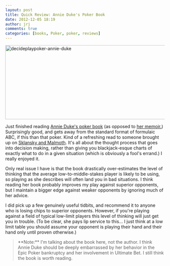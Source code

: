 ```yaml
---
layout: post
title: Quick Review: Annie Duke's Poker Book
date: 2012-12-05 18:19
author: jrj
comments: true
categories: [books, Poker, poker, reviews]
---
```

<img class="alignnone size-full wp-image-1372" alt="decideplaypoker-annie-duke" src="http://jrjblog.constellationofideas.com/wp-content/uploads/sites/9/2012/12/decideplaypoker-annie-duke.png" width="560" height="234" />

Just finished reading <a href="http://www.amazon.com/gp/product/1935396323/ref=as_li_ss_tl?ie=UTF8&amp;camp=1789&amp;creative=390957&amp;creativeASIN=1935396323&amp;linkCode=as2&amp;tag=jrj.org-20">Annie Duke's poker book</a> (as opposed to <a href="http://www.amazon.com/gp/product/B000VYPQWM/ref=as_li_ss_tl?ie=UTF8&amp;camp=1789&amp;creative=390957&amp;creativeASIN=B000VYPQWM&amp;linkCode=as2&amp;tag=jrj.org-20">her memoir.</a>) Surprisingly good, and gets away from the standard format of formulaic ABC, if this than that poker. Kind of a refreshing read to someone brought up on <a href="http://www.amazon.com/gp/product/1880685221/ref=as_li_ss_tl?ie=UTF8&amp;camp=1789&amp;creative=390957&amp;creativeASIN=1880685221&amp;linkCode=as2&amp;tag=jrj.org-20">Sklansky and Malmoth</a>. It's all about the thought process that goes into decision making, rather than giving you blackjack-esque charts of exactly what to do in a given situation (which is obviously a fool's errand.) I really enjoyed it.

Only real issue I have is that the book drastically over-estimates the level of thinking that the average low-to-middle-stakes player is likely to be using, so playing as she describes will often land you in bad situations. I think reading her book probably improves my play against superior opponents, but I maintain a bigger edge against weaker opponents by ignoring much of her advice.

I did pick up a few genuinely useful tidbits, and recommend it to anyone who is losing chips to superior opponents. However, if you're playing against a field of typical low-limit players this level of thinking will just get you in trouble. (To be clear, she pays lip service to this... I just think at a low limit table you should assume your opponent is playing their hand and their hand only until proven otherwise.)
<blockquote>**Note:** I'm talking about the book here, not the author. I think Annie Duke should be deeply embarrassed by her behavior in the Epic Poker bankruptcy and her involvement in Ultimate Bet. I still think the book is worth reading.</blockquote>

